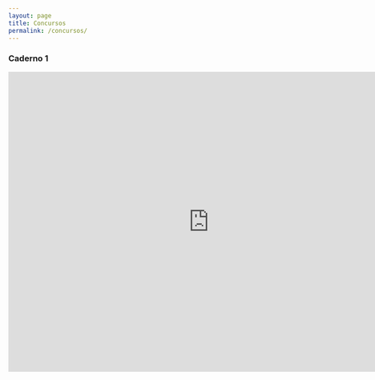 ```yaml
---
layout: page
title: Concursos
permalink: /concursos/
---
```

### Caderno 1

<iframe width="800px" height="600px" frameborder="0" src="https://tec.ec/s/QgpMe"></iframe>
